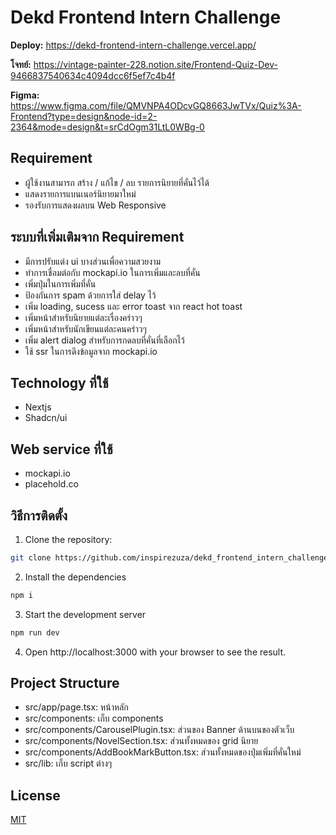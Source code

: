 # Dekd Frontend Intern Challenge

**Deploy:** https://dekd-frontend-intern-challenge.vercel.app/

**โจทย์:** https://vintage-painter-228.notion.site/Frontend-Quiz-Dev-9466837540634c4094dcc6f5ef7c4b4f

**Figma:** https://www.figma.com/file/QMVNPA4ODcvGQ8663JwTVx/Quiz%3A-Frontend?type=design&node-id=2-2364&mode=design&t=srCdOgm31LtL0WBg-0

## Requirement
- ผู้ใช้งานสามารถ สร้าง / แก้ไข / ลบ รายการนิยายที่คั่นไว้ได้
- แสดงรายการแบนเนอร์นิยายมาใหม่
- รองรับการแสดงผลบน Web Responsive

## ระบบที่เพิ่มเติมจาก Requirement
- มีการปรับแต่ง ui บางส่วนเพื่อความสวยงาม
- ทำการเชื่อมต่อกับ mockapi.io ในการเพิ่มและลบที่คั่น
- เพิ่มปุ่มในการเพิ่มที่คั่น
- ป้องกันการ spam ด้วยการใส่ delay ไว้
- เพิ่ม loading, sucess และ error toast จาก react hot toast
- เพิ่มหน้าสำหรับนิยายแต่ละเรื่องคร่าวๆ
- เพิ่มหน้าสำหรับนักเขียนแต่ละคนคร่าวๆ
- เพิ่ม alert dialog สำหรับการกดลบที่คั่นที่เลือกไว้
- ใช้ ssr ในการดึงข้อมูลจาก mockapi.io 

## Technology ที่ใช้
- Nextjs
- Shadcn/ui

## Web service ที่ใช้
- mockapi.io
- placehold.co

## วิธีการติดตั้ง
1. Clone the repository:
```sh
git clone https://github.com/inspirezuza/dekd_frontend_intern_challenge.git
```

2. Install the dependencies
```sh
npm i
   ```

3. Start the development server
```sh
npm run dev
   ```

4. Open http://localhost:3000 with your browser to see the result.

## Project Structure
- src/app/page.tsx: หน้าหลัก 
- src/components: เก็บ components
- src/components/CarouselPlugin.tsx: ส่วนของ Banner ด้านบนของตัวเว็บ
- src/components/NovelSection.tsx: ส่วนทั้งหมดของ grid นิยาย
- src/components/AddBookMarkButton.tsx: ส่วนทั้งหมดของปุ่มเพิ่มที่คั่นใหม่ 
- src/lib: เก็บ script ต่างๆ
## License

[MIT](https://choosealicense.com/licenses/mit/)

